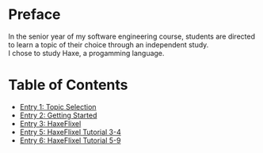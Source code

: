 # Preface
In the senior year of my software engineering course, students are directed to learn a topic of their choice through an independent study.  
I chose to study Haxe, a progamming language.

# Table of Contents

* [Entry 1: Topic Selection](blog-entries/week-1.md)
* [Entry 2: Getting Started](blog-entries/week-2.md)
* [Entry 3: HaxeFlixel](blog-entries/week-3.md)
* [Entry 5: HaxeFlixel Tutorial 3-4](blog-entries/week-5.md)
* [Entry 6: HaxeFlixel Tutorial 5-9](blog-entries/week-6.md)
